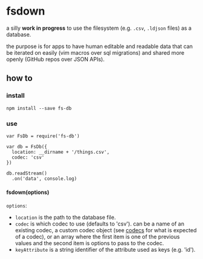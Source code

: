 # fsdown

a silly **work in progress** to use the filesystem (e.g. `.csv`, `.ldjson` files) as a database.

the purpose is for apps to have human editable and readable data that can be iterated on easily (vim macros over sql migrations) and shared more openly (GitHub repos over JSON APIs).

## how to

### install

```
npm install --save fs-db
```

### use

```
var FsDb = require('fs-db')

var db = FsDb({
  location: __dirname + '/things.csv',
  codec: 'csv'
})

db.readStream()
  .on('data', console.log)
```

#### fsdown(options)

`options`:

- `location` is the path to the database file.
- `codec` is which codec to use (defaults to 'csv'). can be a name of an existing codec, a custom codec object (see [codecs](./codecs) for what is expected of a codec), or an array where the first item is one of the previous values and the second item is options to pass to the codec.
- `keyAttribute` is a string identifier of the attribute used as keys (e.g. 'id').
